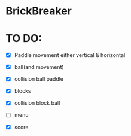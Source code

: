 # BrickBreaker

# TO DO:
- [x] Paddle movement either vertical & horizontal
- [x] ball(and movement)
- [x] collision ball paddle
- [x] blocks
- [x] collision block ball
- [ ] menu 
- [x] score
 